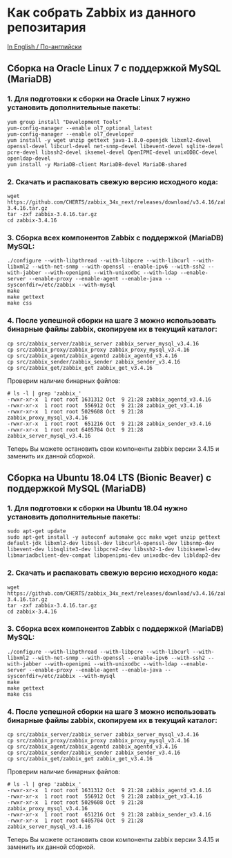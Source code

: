 # Как собрать Zabbix из данного репозитария

[In English / По-английски](BUILD.md)

## Сборка на Oracle Linux 7 с поддержкой MySQL (MariaDB)

### 1. Для подготовки к сборки на Oracle Linux 7 нужно установить дополнительные пакеты:

~~~~
yum group install "Development Tools"
yum-config-manager --enable ol7_optional_latest
yum-config-manager --enable ol7_developer
yum install -y wget unzip gettext java-1.8.0-openjdk libxml2-devel openssl-devel libcurl-devel net-snmp-devel libevent-devel sqlite-devel pcre-devel libssh2-devel iksemel-devel OpenIPMI-devel unixODBC-devel openldap-devel
yum install -y MariaDB-client MariaDB-devel MariaDB-shared
~~~~

### 2. Скачать и распаковать свежую версию исходного кода:

~~~~
wget https://github.com/CHERTS/zabbix_34x_next/releases/download/v3.4.16/zabbix-3.4.16.tar.gz
tar -zxf zabbix-3.4.16.tar.gz
cd zabbix-3.4.16
~~~~

### 3. Сборка всех компонентов Zabbix с поддержкой (MariaDB) MySQL:

~~~~
./configure --with-libpthread --with-libpcre --with-libcurl --with-libxml2 --with-net-snmp --with-openssl --enable-ipv6 --with-ssh2 --with-jabber --with-openipmi --with-unixodbc --with-ldap --enable-server --enable-proxy --enable-agent --enable-java --sysconfdir=/etc/zabbix --with-mysql
make
make gettext
make css
~~~~

### 4. После успешной сборки на шаге 3 можно использовать бинарные файлы zabbix, скопируем их в текущий каталог:

~~~~
cp src/zabbix_server/zabbix_server zabbix_server_mysql_v3.4.16
cp src/zabbix_proxy/zabbix_proxy zabbix_proxy_mysql_v3.4.16
cp src/zabbix_agent/zabbix_agentd zabbix_agentd_v3.4.16
cp src/zabbix_sender/zabbix_sender zabbix_sender_v3.4.16
cp src/zabbix_get/zabbix_get zabbix_get_v3.4.16
~~~~

Проверим наличие бинарных файлов:

~~~~
# ls -l | grep 'zabbix_'
-rwxr-xr-x  1 root root 1631312 Oct  9 21:28 zabbix_agentd_v3.4.16
-rwxr-xr-x  1 root root  556912 Oct  9 21:28 zabbix_get_v3.4.16
-rwxr-xr-x  1 root root 5029608 Oct  9 21:28 zabbix_proxy_mysql_v3.4.16
-rwxr-xr-x  1 root root  651216 Oct  9 21:28 zabbix_sender_v3.4.16
-rwxr-xr-x  1 root root 6405704 Oct  9 21:28 zabbix_server_mysql_v3.4.16
~~~~

Теперь Вы можете остановить свои компоненты zabbix версии 3.4.15 и заменить их данной сборкой.


## Сборка на Ubuntu 18.04 LTS (Bionic Beaver) с поддержкой MySQL (MariaDB)

### 1. Для подготовки к сборки на Ubuntu 18.04 нужно установить дополнительные пакеты:

~~~~
sudo apt-get update
sudo apt-get install -y autoconf automake gcc make wget unzip gettext default-jdk libxml2-dev libssl-dev libcurl4-openssl-dev libsnmp-dev libevent-dev libsqlite3-dev libpcre2-dev libssh2-1-dev libiksemel-dev libmariadbclient-dev-compat libopenipmi-dev unixodbc-dev libldap2-dev
~~~~

### 2. Скачать и распаковать свежую версию исходного кода:

~~~~
wget https://github.com/CHERTS/zabbix_34x_next/releases/download/v3.4.16/zabbix-3.4.16.tar.gz
tar -zxf zabbix-3.4.16.tar.gz
cd zabbix-3.4.16
~~~~

### 3. Сборка всех компонентов Zabbix с поддержкой (MariaDB) MySQL:

~~~~
./configure --with-libpthread --with-libpcre --with-libcurl --with-libxml2 --with-net-snmp --with-openssl --enable-ipv6 --with-ssh2 --with-jabber --with-openipmi --with-unixodbc --with-ldap --enable-server --enable-proxy --enable-agent --enable-java --sysconfdir=/etc/zabbix --with-mysql
make
make gettext
make css
~~~~

### 4. После успешной сборки на шаге 3 можно использовать бинарные файлы zabbix, скопируем их в текущий каталог:

~~~~
cp src/zabbix_server/zabbix_server zabbix_server_mysql_v3.4.16
cp src/zabbix_proxy/zabbix_proxy zabbix_proxy_mysql_v3.4.16
cp src/zabbix_agent/zabbix_agentd zabbix_agentd_v3.4.16
cp src/zabbix_sender/zabbix_sender zabbix_sender_v3.4.16
cp src/zabbix_get/zabbix_get zabbix_get_v3.4.16
~~~~

Проверим наличие бинарных файлов:

~~~~
# ls -l | grep 'zabbix_'
-rwxr-xr-x  1 root root 1631312 Oct  9 21:28 zabbix_agentd_v3.4.16
-rwxr-xr-x  1 root root  556912 Oct  9 21:28 zabbix_get_v3.4.16
-rwxr-xr-x  1 root root 5029608 Oct  9 21:28 zabbix_proxy_mysql_v3.4.16
-rwxr-xr-x  1 root root  651216 Oct  9 21:28 zabbix_sender_v3.4.16
-rwxr-xr-x  1 root root 6405704 Oct  9 21:28 zabbix_server_mysql_v3.4.16
~~~~

Теперь Вы можете остановить свои компоненты zabbix версии 3.4.15 и заменить их данной сборкой.

